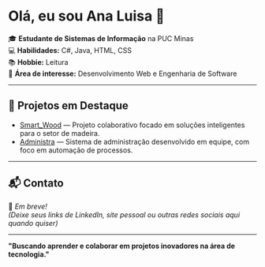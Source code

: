
# Olá, eu sou Ana Luisa 👋

🎓 **Estudante de Sistemas de Informação** na PUC Minas  
💻 **Habilidades:** C#, Java, HTML, CSS  
📚 **Hobbie:** Leitura  
🌱 **Área de interesse:** Desenvolvimento Web e Engenharia de Software

---

## 🚀 Projetos em Destaque

- [Smart_Wood](https://github.com/Akira-Kim/Smart_Wood) — Projeto colaborativo focado em soluções inteligentes para o setor de madeira.  
- [Administra](https://github.com/lucasa17/Administra) — Sistema de administração desenvolvido em equipe, com foco em automação de processos.

---

## 📬 Contato

🔗 *Em breve!*  
*(Deixe seus links de LinkedIn, site pessoal ou outras redes sociais aqui quando quiser)*

---

**"Buscando aprender e colaborar em projetos inovadores na área de tecnologia."**

<!--
Visite meus projetos para saber mais sobre meu trabalho e trajetória!
-->
